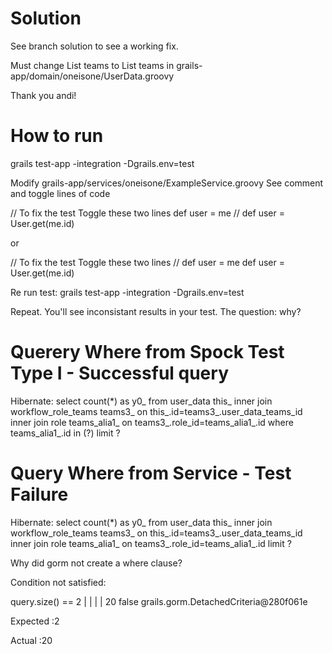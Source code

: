 # Solution
See branch solution to see a working fix.

Must change List teams to List teams<Role> in grails-app/domain/oneisone/UserData.groovy

Thank you andi!

# How to run
grails test-app -integration -Dgrails.env=test

Modify grails-app/services/oneisone/ExampleService.groovy
See comment and toggle lines of code

// To fix the test Toggle these two lines
        def user = me
//        def user = User.get(me.id)

or 

// To fix the test Toggle these two lines
//        def user = me
        def user = User.get(me.id)
        
Re run test:
grails test-app -integration -Dgrails.env=test

Repeat. You'll see inconsistant results in your test. The question: why?

# Querery Where from Spock Test Type I - Successful query
Hibernate: select count(*) as y0_ from user_data this_ inner join workflow_role_teams teams3_ on this_.id=teams3_.user_data_teams_id inner join role teams_alia1_ on teams3_.role_id=teams_alia1_.id where teams_alia1_.id in (?) limit ?

# Query Where from Service - Test Failure
Hibernate: select count(*) as y0_ from user_data this_ inner join workflow_role_teams teams3_ on this_.id=teams3_.user_data_teams_id inner join role teams_alia1_ on teams3_.role_id=teams_alia1_.id limit ?

Why did gorm not create a where clause?

Condition not satisfied:

query.size() == 2
|     |      |
|     20     false
grails.gorm.DetachedCriteria@280f061e

Expected :2

Actual   :20